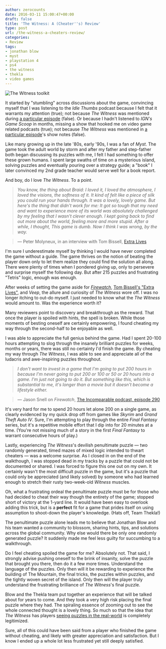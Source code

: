 ```yaml
---
author: zerocounts
date: 2016-03-11 15:00:47+00:00
draft: false
title: 'The Witness: A (Cheater''s) Review'
type: post
url: /the-witness-a-cheaters-review/
categories:
- Review
tags:
- jonathan blow
- myst
- playstation 4
- ps4
- the witness
- thekla
- video games
---
```


![The Witness toolkit](/the-witness-toolkit.jpg)

It started by "stumbling" across discussions about the game, convincing myself that I was listening to the _Idle Thumbs_ podcast because I felt that it warrants my attention (true); not because _The Witness_ was mentioned during [a particular episode](https://www.idlethumbs.net/idlethumbs/episodes/the-bears-black-heart) (false). Or because I hadn't listened to _IGN's Game Scoop_ in months, missing a show that hooked me on video game related podcasts (true); not because _The Witness_ was mentioned in [a particular episode](http://m.ign.com/articles/2016/02/05/game-scoop-376-is-the-witness-a-stealth-metroidvania-game)'s show notes (false).

Like many growing up in the late '80s, early '90s, I was a fan of _Myst_. The game took the adult world by storm and after my father and step-father both began discussing its puzzles with me, I felt I had something to offer these grown humans. I spent large swaths of time on a mysterious island, solving puzzles and eventually pouring over a strategy guide; a "book" I later convinced my 2nd grade teacher would serve well for a book report.

And boy, do I love _The Witness_. To a point.

> _You know, the thing about Braid: I loved it, I loved the atmosphere, I loved the visions, the softness of it. It kind of felt like a piece of silk you could run your hands through. It was a lovely, lovely game. But here's the thing that didn't work for me: It got so tough that my need and want to experience more of its world was absolutely challenged by my feeling that I wasn't clever enough. I kept going back to find out more about the world, feeling more and more stupid. After a while, I thought, This game is dumb. Now I think I was wrong, by the way._

> — Peter Molyneux, in an interview with Tom Bissell, [Extra Lives](http://www.penguinrandomhouse.com/books/13989/extra-lives-by-tom-bissell/9780307474315/)

I'm sure I underestimate myself by thinking I would have never completed the game without a guide. The game thrives on the notion of beating the player down only to let them realize they could find the solution all along. There were plenty of times when I pondered giving up, only to persevere and surprise myself the following day. But after 215 puzzles and frustrating "Tetris" logic, enough was enough.

After weeks of setting the game aside for [_Firewatch_](https://www.zerocounts.net/2016/02/21/firewatch-review/), [Tom Bissell's "Extra Lives"](http://www.penguinrandomhouse.com/books/13989/extra-lives-by-tom-bissell/9780307474315/), and _Veep_, the allure and curiosity of _The Witness_ wore off. I was no longer itching to out-do myself. I just needed to know what the _The Witness_ would amount to. Was the experience worth it?

Many reviewers point to discovery and breakthrough as the reward. That once the player is spoiled with hints, the spell is broken. While those moments of besting oneself are certainly empowering, I found cheating my way through the second-half to be enjoyable as well.

I was able to appreciate the full genius behind the game. Had I spent 20-100 hours attempting to slog through the insanely brilliant puzzles for weeks, months or years, there was still no certainty I'd finish the game. By cheating my way through _The Witness_, I was able to see and appreciate all of the ludacris and awe-inspiring puzzles throughout.

> _I don't want to invest in a game that I'm going to put 200 hours in because I'm never going to put 200 or 100 or 50 or 20 hours into a game. I'm just not going to do it. But something like this, which is substantial to me, it's longer than a movie but it doesn't become a lifestyle either._

> — Jason Snell on _Firewatch_, [The Incomparable podcast, episode 290](https://www.theincomparable.com/theincomparable/290/index.php)

It's very hard for me to spend 20 hours let alone 200 on a single game, as clearly evidenced by my quick drop off from games like _Skyrim_ and _Grand Theft Auto IV_. Sure, I'm attempting to play through the entire _Final Fantasy_ series, but it's a repetitive mobile effort that I dip into for 20 minutes at a time. (You're not missing much of a story in the first _Final Fantasy_ to warrant consecutive hours of play.)

Lastly, experiencing _The Witness_'s devilish penultimate puzzle — two randomly generated, timed mazes of mixed logic intended to thwart cheaters — was a welcome surprise. As I closed in on the end of the walkthough, I was stopped dead in my tracks by a puzzle that could not be documented or shared. I was forced to figure this one out on my own. It certainly wasn't the most difficult puzzle in the game, but it's a puzzle that could only be appreciated (and likely solved) by someone who had learned enough to stretch their rusty two-week-old _Witness_ muscles.

Oh, what a frustrating ordeal the penultimate puzzle must be for those who had decided to cheat their way though the entirety of the game; stopped short of victory at the 1-yard line. It would have been easy to overlook adding this trick, but is a **perfect** fit for a game that prides itself on using assumption to shoot-down the player's knowledge. (Hats off, Team Thekla!)

The penultimate puzzle alone leads me to believe that Jonathan Blow and his team wanted a community to blossom, sharing hints, tips, and solutions across the global community. Why else would there be only one randomly generated puzzle? It suddenly made me feel less guilty for succumbing to a walkthrough.

Do I feel cheating spoiled the game for me? Absolutely not. That said, I strongly advise pushing oneself to the brink of insanity, solve the puzzle that brought you there, then do it a few more times. Understand the language of the puzzles. Only then will it be rewarding to experience the building of The Mountain, the final tricks, the puzzles within puzzles, and the tightly woven secret of the island. Only then will the player truly understand the frustrating brilliance of _The Witness_'s final puzzle.

Blow and the Thekla team put together an experience that will be talked about for years to come. And they took a very high risk placing the final puzzle where they had. The spiraling essence of zooming out to see the whole connected thought is a lovely thing. So much so that the idea that _The Witness_ has players [seeing puzzles in the real-world](https://twitter.com/peerign/status/693896418717601792) is completely legitimized.

Sure, all of this could have been said from a player who finished the game without cheating, and likely with greater appreciation and satisfaction. But I know I ended up a whole lot less frustrated yet still deeply satisfied.